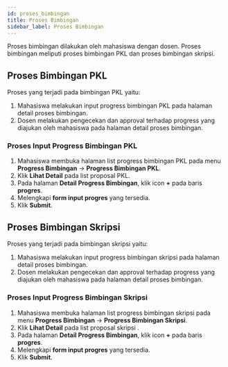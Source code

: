 ```yaml
---
id: proses_bimbingan
title: Proses Bimbingan
sidebar_label: Proses Bimbingan
---
```


Proses bimbingan dilakukan oleh mahasiswa dengan dosen. Proses bimbingan meliputi proses bimbingan PKL dan proses bimbingan skripsi.

## Proses Bimbingan PKL

Proses yang terjadi pada bimbingan PKL yaitu:

1.  Mahasiswa melakukan input progress bimbingan PKL pada halaman detail proses bimbingan.
2.  Dosen melakukan pengecekan dan approval terhadap progress yang diajukan oleh mahasiswa pada halaman detail proses bimbingan.

### Proses Input Progress Bimbingan PKL

1.  Mahasiswa membuka halaman list progress bimbingan PKL pada menu **Progress Bimbingan** -> **Progress Bimbingan PKL**.
2.  Klik **Lihat Detail** pada list proposal PKL.
3.  Pada halaman **Detail Progress Bimbingan**, klik icon **+** pada baris **progres**.
4.  Melengkapi **form input progres** yang tersedia.
5.  Klik **Submit**.

## Proses Bimbingan Skripsi

Proses yang terjadi pada bimbingan skripsi yaitu:

1.  Mahasiswa melakukan input progress bimbingan skripsi pada halaman detail proses bimbingan.
2.  Dosen melakukan pengecekan dan approval terhadap progress yang diajukan oleh mahasiswa pada halaman detail proses bimbingan.

### Proses Input Progress Bimbingan Skripsi

1.  Mahasiswa membuka halaman list progress bimbingan skripsi pada menu **Progress Bimbingan** -> **Progress Bimbingan Skripsi**.
2.  Klik **Lihat Detail** pada list proposal skripsi .
3.  Pada halaman **Detail Progress Bimbingan**, klik icon **+** pada baris **progres**.
4.  Melengkapi **form input progres** yang tersedia.
5.  Klik **Submit**.
